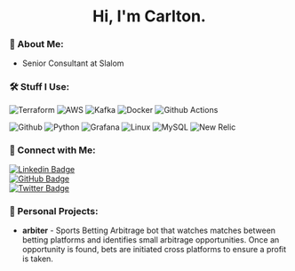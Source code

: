 <h1 align="center">Hi, I'm Carlton.</h1>

### 📠 About Me:

- Senior Consultant at Slalom

### 🛠️ Stuff I Use:

![Terraform](https://img.shields.io/badge/-Terraform-233536?style=flat-square&logo=Terraform) ![AWS](https://img.shields.io/badge/-AWS-233536?style=flat-square&logo=Amazon) ![Kafka](https://img.shields.io/badge/-Apache%20Kafka-233536?style=flat-square&logo=Apache%20Kafka) ![Docker](https://img.shields.io/badge/-Docker-233536?style=flat-square&logo=Docker) ![Github Actions](https://img.shields.io/badge/-Github%20Actions-233536?style=flat-square&logo=Github%20Actions)

![Github](https://img.shields.io/badge/-Github-233536?style=flat-square&logo=github) ![Python](https://img.shields.io/badge/-Python-233536?style=flat-square&logo=python) ![Grafana](https://img.shields.io/badge/-Grafana-233536?style=flat-square&logo=Grafana) ![Linux](https://img.shields.io/badge/-Linux-233536?style=flat-square&logo=Linux) ![MySQL](https://img.shields.io/badge/-MySQL-233536?style=flat-square&logo=MySQL) ![New Relic](https://img.shields.io/badge/-New%20Relic-233536?style=flat-square&logo=New%20Relic)

### 📱 Connect with Me:

[![Linkedin Badge](https://img.shields.io/badge/-LinkedIn-blue?style=flat-square&logo=Linkedin&logoColor=white&link=https://www.linkedin.com/in/carltonbergeron/)](https://www.linkedin.com/in/carltonbergeron/)</br>
[![GitHub Badge](https://img.shields.io/github/followers/cbergeron1?label=Follow&style=social)](https://github.com/cbergeron1/?tab=follow)</br>
[![Twitter Badge](https://img.shields.io/badge/-Twitter-1ca0f1?style=flat-square&labelColor=1ca0f1&logo=twitter&logoColor=white&link=https://twitter.com/ThirdCarlton)](https://twitter.com/ThirdCarlton)</br>

### 🚧 Personal Projects: 

- **arbiter** - Sports Betting Arbitrage bot that watches matches between betting platforms and identifies small arbitrage opportunities. Once an opportunity is found, bets are initiated cross platforms to ensure a profit is taken.
